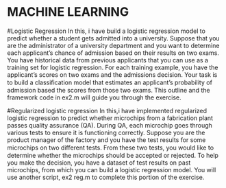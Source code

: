 # MACHINE LEARNING

#Logistic Regression
In this, i have build a logistic regression model to predict whether a student gets admitted into a university. 
Suppose that you are the administrator of a university department and you want to determine each applicant’s chance of admission based on their results on two exams. You have historical data from previous applicants that you can use as a training set for logistic regression. For each training example, you have the applicant’s scores on two exams and the admissions decision. Your task is to build a classiﬁcation model that estimates an applicant’s probability of admission based the scores from those two exams. This outline and the framework code in ex2.m will guide you through the exercise.

#Regularized logistic regression
In this,i have implemented regularized logistic regression to predict whether microchips from a fabrication plant passes quality assurance (QA). During QA, each microchip goes through various tests to ensure it is functioning correctly. Suppose you are the product manager of the factory and you have the test results for some microchips on two diﬀerent tests. From these two tests, you would like to determine whether the microchips should be accepted or rejected. To help you make the decision, you have a dataset of test results on past microchips, from which you can build a logistic regression model.
You will use another script, ex2 reg.m to complete this portion of the exercise.


